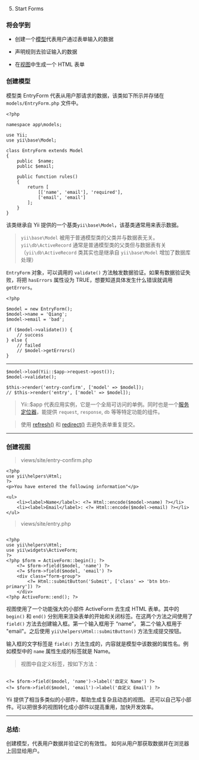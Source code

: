 5. Start Forms

### 将会学到

- 创建一个[模型](https://www.yiiframework.com/doc/guide/2.0/zh-cn/structure-models)代表用户通过表单输入的数据

- 声明规则去验证输入的数据

- 在[视图](https://www.yiiframework.com/doc/guide/2.0/zh-cn/structure-views)中生成一个 HTML 表单


### 创建模型

模型类 EntryForm 代表从用户那请求的数据，该类如下所示并存储在 `models/EntryForm.php` 文件中。

```
<?php

namespace app\models;

use Yii;
use yii\base\Model;

class EntryForm extends Model
{
	public  $name;
	public $email;
	
	public function rules()
	{
		return [
			[['name', 'email'], 'required'],
			['email', 'email']
		];
	}
}

```

该类继承自 Yii 提供的一个基类`yii\base\Model`，该基类通常用来表示数据。

> `yii\base\Model` 被用于普通模型类的父类并与数据表无关。
> `yii\db\ActiveRecord` 通常是普通模型类的父类但与数据表有关（`yii\db\ActiveRecord` 类其实也是继承自 `yii\base\Model` 增加了数据库处理）


`EntryForm` 对象，可以调用的 `validate()` 方法触发数据验证。如果有数据验证失败，将把 `hasErrors` 属性设为 TRUE，想要知道具体发生什么错误就调用 `getErrors`。


```
<?php

$model = new EntryForm();
$model->name = 'Qiang';
$model->email = 'bad';

if ($model->validate()) {
	// success
} else {
	// failed
	// $model->getErrors()
}

```

----

```
$model->load(Yii::$app->request->post());
$model->validate();

$this->render('entry-confirm', ['model' => $model]);
// $this->render('entry', ['model' => $model]);

```

> Yii::$app 代表应用实例，它是一个全局可访问的单例。同时也是一个[服务定位器](https://www.yiiframework.com/doc/guide/2.0/zh-cn/concept-service-locator)，能提供 `request`, `response`, `db` 等等特定功能的组件。


> 使用 [refresh()](https://www.yiiframework.com/doc/api/2.0/yii-web-controller#refresh()-detail) 和 [redirect()](https://www.yiiframework.com/doc/api/2.0/yii-web-controller#redirect()-detail) 去避免表单重复提交。

----

### 创建视图

> views/site/entry-confirm.php

```
<?php
use yii\helpers\Html;
?>
<p>You have entered the following information"</p>

<ul>
	<li><label>Name</label>: <?= Html::encode($model->name) ?></li>
	<li><label>Email</label>: <?= Html::encode($model->email) ?></li>
</ul>
```


> views/site/entry.php

```

<?php
use yii\helpers\Html;
use yii\widgets\ActiveForm;
?>
<?php $form = ActiveForm::begin(); ?>
	<?= $form->field($model, 'name') ?>
	<?= $form->field($model, 'email') ?>
	<div class="form-group">
		<?= Html::submitButton('Submit', ['class' => 'btn btn-primary']) ?>
	</div>
<?php ActiveForm::end(); ?>

```

视图使用了一个功能强大的小部件 ActiveForm 去生成 HTML 表单。其中的 `begin()` 和 `end()` 分别用来渲染表单的开始和关闭标签。在这两个方法之间使用了 `field()` 方法去创建输入框。第一个输入框用于 “name”， 第二个输入框用于 "email"。之后使用 `yii\helpers\Html::submitButton()` 方法生成提交按钮。


输入框的文字标签是 `field()` 方法生成的，内容就是模型中该数据的属性名。例如模型中的 `name` 属性生成的标签就是 Name。

> 视图中自定义标签，按如下方法：

```

<?= $form->field($model, 'name')->label('自定义 Name') ?>
<?= $form->field($model, 'email')->label('自定义 Email') ?>

```

Yii 提供了相当多类似的小部件，帮助生成复杂且动态的视图。
还可以自己写小部件。可以把很多的视图转化成小部件以提高重用，加快开发效率。


----

### 总结:

创建模型，代表用户数据并验证它的有效性。
如何从用户那获取数据并在浏览器上回显给用户。

